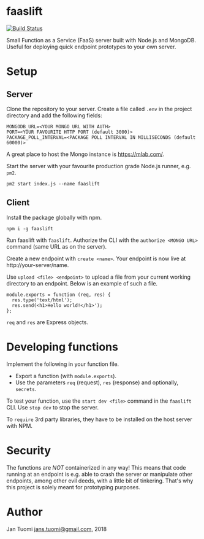 # faaslift

[![Build Status](https://travis-ci.org/jantuomi/faaslift.svg?branch=master)](https://travis-ci.org/jantuomi/faaslift)

Small Function as a Service (FaaS) server built with Node.js and MongoDB. Useful for deploying quick endpoint prototypes to your own server.

# Setup

## Server

Clone the repository to your server.
Create a file called `.env` in the project directory and add the following fields:

```
MONGODB_URL=<YOUR MONGO URL WITH AUTH>
PORT=<YOUR FAVOURITE HTTP PORT (default 3000)>
PACKAGE_POLL_INTERVAL=<PACKAGE POLL INTERVAL IN MILLISECONDS (default 60000)>
```

A great place to host the Mongo instance is https://mlab.com/.

Start the server with your favourite production grade Node.js runner, e.g. `pm2`.

```
pm2 start index.js --name faaslift
```

## Client

Install the package globally with npm.

```
npm i -g faaslift
```

Run faaslift with `faaslift`. Authorize the CLI with the `authorize <MONGO URL>` command (same URL as on the server).

Create a new endpoint with `create <name>`. Your endpoint is now live at http://your-server/name.

Use `upload <file> <endpoint>` to upload a file from your current working directory to an endpoint. Below is an example of such a file.

```
module.exports = function (req, res) {
  res.type('text/html');
  res.send(<h1>Hello world!</h1>');
};
```

`req` and `res` are Express objects.

# Developing functions

Implement the following in your function file.

* Export a function (with `module.exports`).
* Use the parameters `req` (request), `res` (response) and optionally, `secrets`.

To test your function, use the `start dev <file>` command in the `faaslift` CLI. Use `stop dev` to stop the server.

To `require` 3rd party libraries, they have to be installed on the host server with NPM.

# Security

The functions are *NOT* containerized in any way! This means that code running at an endpoint is e.g. able to crash the server or manipulate other endpoints, among other evil deeds, with a little bit of tinkering. That's why this project is solely meant for prototyping purposes.

# Author

Jan Tuomi <jans.tuomi@gmail.com>, 2018

